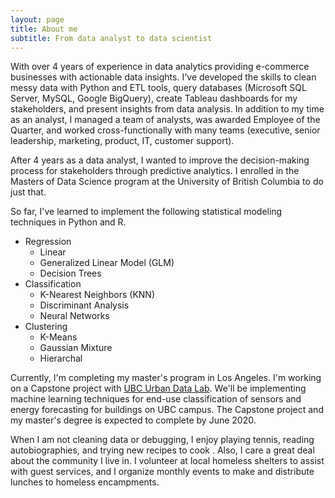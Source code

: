 ```yaml
---
layout: page
title: About me
subtitle: From data analyst to data scientist
---
```


With over 4 years of experience in data analytics providing e-commerce businesses with actionable data insights. I've developed the skills to clean messy data with Python and ETL tools, query databases (Microsoft SQL Server, MySQL, Google BigQuery), create Tableau dashboards for my stakeholders, and present insights from data analysis. In addition to my time as an analyst, I managed a team of analysts, was awarded Employee of the Quarter, and worked cross-functionally with many teams (executive, senior leadership, marketing, product, IT, customer support).  

After 4 years as a data analyst, I wanted to improve the decision-making process for stakeholders through predictive analytics. I enrolled in the Masters of Data Science program at the University of British Columbia to do just that.

So far, I've learned to implement the following statistical modeling techniques in Python and R.
  - Regression
    - Linear
    - Generalized Linear Model (GLM)
    - Decision Trees
  - Classification
    - K-Nearest Neighbors (KNN)
    - Discriminant Analysis
    - Neural Networks
  - Clustering
    - K-Means
    - Gaussian Mixture
    - Hierarchal

Currently, I'm completing my master's program in Los Angeles. I'm working on a Capstone project with [UBC Urban Data Lab](https://urbandatalab.io/about/). We'll be implementing machine learning techniques for end-use classification of sensors and energy forecasting for buildings on UBC campus. The Capstone project and my master's degree is expected to complete by June 2020.

When I am not cleaning data or debugging, I enjoy playing tennis, reading autobiographies, and trying new recipes to cook . Also, I care a great deal about the community I live in. I volunteer at local homeless shelters to assist with guest services, and I organize monthly events to make and distribute lunches to homeless encampments.
